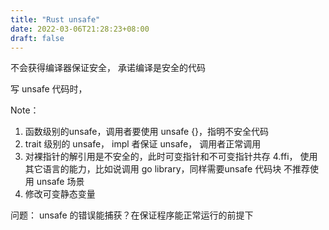 ```yaml
---
title: "Rust unsafe"
date: 2022-03-06T21:28:23+08:00
draft: false 
---
```


不会获得编译器保证安全， 承诺编译是安全的代码

写 unsafe 代码时， 

Note：
1. 函数级别的unsafe，调用者要使用 unsafe {}，指明不安全代码
2. trait 级别的 unsafe， impl 者保证 unsafe， 调用者正常调用
3. 对裸指针的解引用是不安全的，此时可变指针和不可变指针共存
4.ffi， 使用其它语言的能力，比如说调用 go library，同样需要unsafe 代码块
不推荐使用 unsafe 场景
1. 修改可变静态变量

问题： unsafe 的错误能捕获？在保证程序能正常运行的前提下
